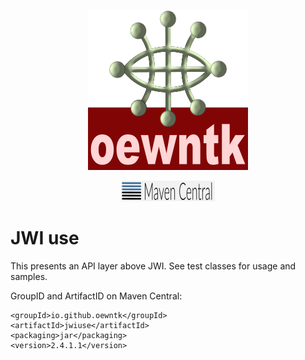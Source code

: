 <!--suppress HtmlDeprecatedAttribute -->
<p align="center">
<img alt="oewntk" width="256" height="256" src="images/oewntk.png">
</p>
<!--suppress HtmlDeprecatedAttribute -->
<p align="center">
<img alt="mavencentral" width="150" src="images/mavencentral.png">
</p>

# JWI use

This presents an API layer above JWI.
See test classes for usage and samples.

GroupID and ArtifactID on Maven Central:

	<groupId>io.github.oewntk</groupId>
	<artifactId>jwiuse</artifactId>
	<packaging>jar</packaging>
	<version>2.4.1.1</version>